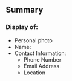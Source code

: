 ## Summary

### Display of:
- Personal photo
- Name:
- Contact Information:
  - Phone Number
  - Email Address
  - Location
